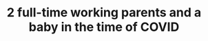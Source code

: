 ---
layout: post
title: "2 full-time working parents and a baby in the time of COVID"
description: ""
tags: parenting wfh
---